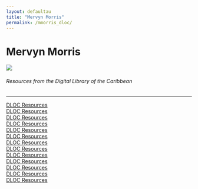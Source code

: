```yaml
---
layout: defaultau
title: "Mervyn Morris"
permalink: /mmorris_dloc/
---
```

<!-- partial:index.partial.html -->
<div class="content">
    <h1>Mervyn Morris</h1>
    <div class="quote">
        <div><img src="https://s1.stabroeknews.com/images/2020/01/Mervyn-Morris.jpg" class="logo"></div>
    </div>
    <body>
    <h6>Resources from the Digital Library of the Caribbean</h6><hr> 
        <a href="https://www.dloc.com/AA00030529/00001/images" target="_blank">DLOC Resources</a><br>
        <a href="https://www.dloc.com/AA00030527/00001/images" target="_blank">DLOC Resources</a><br>
        <a href="https://www.dloc.com/UF00090030/00093/images" target="_blank">DLOC Resources</a><br>
        <a href="https://www.dloc.com/UF00072147/00153/images" target="_blank">DLOC Resources</a><br>
        <a href="https://www.dloc.com/AA00061645/00004/pdf" target="_blank">DLOC Resources</a><br>
        <a href="https://www.dloc.com/AA00048268/00001/pdf" target="_blank">DLOC Resources</a><br>
        <a href="https://www.dloc.com/UF00099208/00045/images" target="_blank">DLOC Resources</a><br>
        <a href="https://www.dloc.com/AA00032523/00015/images" target="_blank">DLOC Resources</a><br>
        <a href="https://www.dloc.com/UF00090030/00091/images" target="_blank">DLOC Resources</a><br>
        <a href="https://www.dloc.com/AA00035010/00001/pdf" target="_blank">DLOC Resources</a><br>
        <a href="https://www.dloc.com/AA00039783/00001/pdf" target="_blank">DLOC Resources</a><br>
        <a href="https://www.dloc.com/UF00099208/00004/images" target="_blank">DLOC Resources</a><br>
        <a href="https://www.dloc.com/AA00014530/00001/images" target="_blank">DLOC Resources</a><br>
    </body> 
          </div>
  <!-- partial -->
<script src='https://cdnjs.cloudflare.com/ajax/libs/jquery/3.1.1/jquery.min.js'></script><script  src="{{ site.baseurl }}/assets/js/authorscript.js"></script>